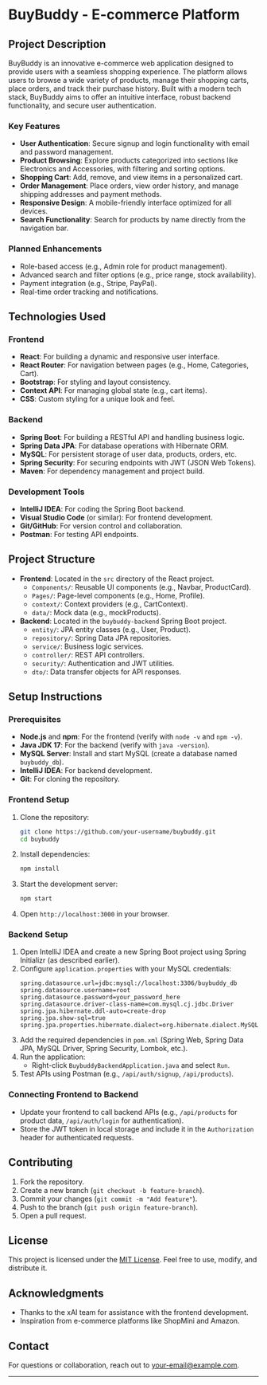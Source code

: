  
# BuyBuddy - E-commerce Platform

## Project Description
BuyBuddy is an innovative e-commerce web application designed to provide users with a seamless shopping experience. The platform allows users to browse a wide variety of products, manage their shopping carts, place orders, and track their purchase history. Built with a modern tech stack, BuyBuddy aims to offer an intuitive interface, robust backend functionality, and secure user authentication.

### Key Features
- **User Authentication**: Secure signup and login functionality with email and password management.
- **Product Browsing**: Explore products categorized into sections like Electronics and Accessories, with filtering and sorting options.
- **Shopping Cart**: Add, remove, and view items in a personalized cart.
- **Order Management**: Place orders, view order history, and manage shipping addresses and payment methods.
- **Responsive Design**: A mobile-friendly interface optimized for all devices.
- **Search Functionality**: Search for products by name directly from the navigation bar.

### Planned Enhancements
- Role-based access (e.g., Admin role for product management).
- Advanced search and filter options (e.g., price range, stock availability).
- Payment integration (e.g., Stripe, PayPal).
- Real-time order tracking and notifications.

## Technologies Used
### Frontend
- **React**: For building a dynamic and responsive user interface.
- **React Router**: For navigation between pages (e.g., Home, Categories, Cart).
- **Bootstrap**: For styling and layout consistency.
- **Context API**: For managing global state (e.g., cart items).
- **CSS**: Custom styling for a unique look and feel.

### Backend
- **Spring Boot**: For building a RESTful API and handling business logic.
- **Spring Data JPA**: For database operations with Hibernate ORM.
- **MySQL**: For persistent storage of user data, products, orders, etc.
- **Spring Security**: For securing endpoints with JWT (JSON Web Tokens).
- **Maven**: For dependency management and project build.

### Development Tools
- **IntelliJ IDEA**: For coding the Spring Boot backend.
- **Visual Studio Code** (or similar): For frontend development.
- **Git/GitHub**: For version control and collaboration.
- **Postman**: For testing API endpoints.

## Project Structure
- **Frontend**: Located in the `src` directory of the React project.
  - `Components/`: Reusable UI components (e.g., Navbar, ProductCard).
  - `Pages/`: Page-level components (e.g., Home, Profile).
  - `context/`: Context providers (e.g., CartContext).
  - `data/`: Mock data (e.g., mockProducts).
- **Backend**: Located in the `buybuddy-backend` Spring Boot project.
  - `entity/`: JPA entity classes (e.g., User, Product).
  - `repository/`: Spring Data JPA repositories.
  - `service/`: Business logic services.
  - `controller/`: REST API controllers.
  - `security/`: Authentication and JWT utilities.
  - `dto/`: Data transfer objects for API responses.

## Setup Instructions
### Prerequisites
- **Node.js** and **npm**: For the frontend (verify with `node -v` and `npm -v`).
- **Java JDK 17**: For the backend (verify with `java -version`).
- **MySQL Server**: Install and start MySQL (create a database named `buybuddy_db`).
- **IntelliJ IDEA**: For backend development.
- **Git**: For cloning the repository.

### Frontend Setup
1. Clone the repository:
   ```bash
   git clone https://github.com/your-username/buybuddy.git
   cd buybuddy
   ```
2. Install dependencies:
   ```bash
   npm install
   ```
3. Start the development server:
   ```bash
   npm start
   ```
4. Open `http://localhost:3000` in your browser.

### Backend Setup
1. Open IntelliJ IDEA and create a new Spring Boot project using Spring Initializr (as described earlier).
2. Configure `application.properties` with your MySQL credentials:
   ```properties
   spring.datasource.url=jdbc:mysql://localhost:3306/buybuddy_db
   spring.datasource.username=root
   spring.datasource.password=your_password_here
   spring.datasource.driver-class-name=com.mysql.cj.jdbc.Driver
   spring.jpa.hibernate.ddl-auto=create-drop
   spring.jpa.show-sql=true
   spring.jpa.properties.hibernate.dialect=org.hibernate.dialect.MySQL8Dialect
   ```
3. Add the required dependencies in `pom.xml` (Spring Web, Spring Data JPA, MySQL Driver, Spring Security, Lombok, etc.).
4. Run the application:
   - Right-click `BuybuddyBackendApplication.java` and select `Run`.
5. Test APIs using Postman (e.g., `/api/auth/signup`, `/api/products`).

### Connecting Frontend to Backend
- Update your frontend to call backend APIs (e.g., `/api/products` for product data, `/api/auth/login` for authentication).
- Store the JWT token in local storage and include it in the `Authorization` header for authenticated requests.

## Contributing
1. Fork the repository.
2. Create a new branch (`git checkout -b feature-branch`).
3. Commit your changes (`git commit -m "Add feature"`).
4. Push to the branch (`git push origin feature-branch`).
5. Open a pull request.

## License
This project is licensed under the [MIT License](LICENSE). Feel free to use, modify, and distribute it.

## Acknowledgments
- Thanks to the xAI team for assistance with the frontend development.
- Inspiration from e-commerce platforms like ShopMini and Amazon.

## Contact
For questions or collaboration, reach out to [your-email@example.com](mailto:nadeeshmalaka50@gmail.com).

---

